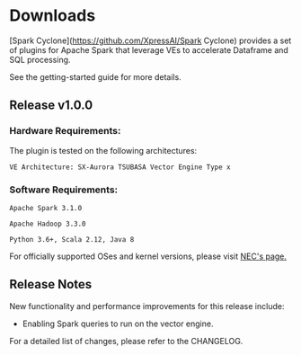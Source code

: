 # Downloads

[Spark Cyclone](https://github.com/XpressAI/Spark Cyclone) provides a set of plugins for Apache Spark that leverage VEs to accelerate Dataframe and SQL processing.

See the getting-started guide for more details.

## Release v1.0.0

### Hardware Requirements:

The plugin is tested on the following architectures:

```
VE Architecture: SX-Aurora TSUBASA Vector Engine Type x
```

### Software Requirements:


```
Apache Spark 3.1.0

Apache Hadoop 3.3.0

Python 3.6+, Scala 2.12, Java 8
```
For officially supported OSes and kernel versions, please visit [NEC's page.](http://www.support.nec.co.jp/en/View.aspx?id=4140100078)


## Release Notes
New functionality and performance improvements for this release include:
- Enabling Spark queries to run on the vector engine.

For a detailed list of changes, please refer to the CHANGELOG.